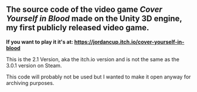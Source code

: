 ## The source code of the video game *Cover Yourself in Blood* made on the Unity 3D engine, my first publicly released video game. 

**If you want to play it it's at: https://jordancup.itch.io/cover-yourself-in-blood**

This is the 2.1 Version, aka the itch.io version and is not the same as the 3.0.1 version on Steam.

This code will probably not be used but I wanted to make it open anyway for archiving purposes.
